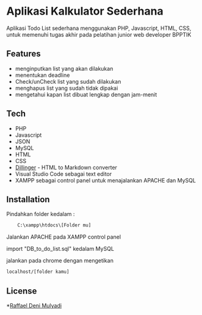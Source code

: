 # Aplikasi Kalkulator Sederhana

Aplikasi Todo List sederhana menggunakan PHP, Javascript, HTML, CSS, untuk memenuhi tugas akhir pada pelatihan junior web developer BPPTIK

## Features

- menginputkan list yang akan dilakukan
- menentukan deadline
- Check/unCheck list yang sudah dilakukan 
- menghapus list yang sudah tidak dipakai
- mengetahui kapan list dibuat lengkap dengan jam-menit

## Tech

- PHP 
- Javascript 
- JSON 
- MySQL
- HTML 
- CSS 
- [Dillinger](https://dillinger.io/) - HTML to Markdown converter
- Visual Studio Code sebagai text editor
- XAMPP sebagai control panel untuk menajalankan APACHE dan MySQL

## Installation

Pindahkan folder kedalam :
```sh
    C:\xampp\htdocs\[Folder mu]
```

Jalankan APACHE pada XAMPP control panel

import "DB_to_do_list.sql" kedalam MySQL

jalankan pada chrome dengan mengetikan
```sh
localhost/[folder kamu]
```
## License
*[Raffael Deni Mulyadi](https://www.instagram.com/raffffff06_/)